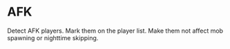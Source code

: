 # AFK

Detect AFK players. Mark them on the player list. Make them not affect
mob spawning or nighttime skipping.
